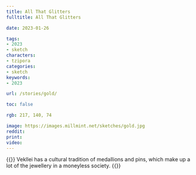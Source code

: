 ```yaml
---
title: All That Glitters
fulltitle: All That Glitters

date: 2023-01-26

tags:
- 2023
- sketch
characters:
- tzipora
categories:
- sketch
keywords:
- 2023

url: /stories/gold/

toc: false

rgb: 217, 140, 74

image: https://images.millmint.net/sketches/gold.jpg
reddit:
print:
video:
---
```

{{<note caption>}}
Vekllei has a cultural tradition of medallions and pins, which make up a lot of the jewellery in a moneyless society.
{{</note>}}